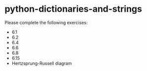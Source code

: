 # python-dictionaries-and-strings

Please complete the following exercises:

* 6.1
* 6.2
* 6.4
* 6.6
* 6.8
* 6.15
* Hertzsprung-Russell diagram

